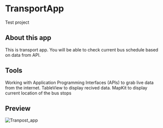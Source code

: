 # TransportApp
Test project

## About this app
This is transport app. You will be able to check current bus schedule based on data from API.

## Tools
Working with Application Programming Interfaces (APIs) to grab live data from the internet.
TableView to display recived data.
MapKit to display current location of the bus stops

## Preview

![Tranpost_app](https://youtu.be/i2YtHGQbSbU)
